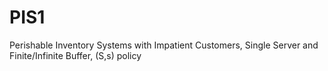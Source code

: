# PIS1
Perishable Inventory Systems with Impatient Customers, Single Server and Finite/Infinite Buffer, (S,s) policy
